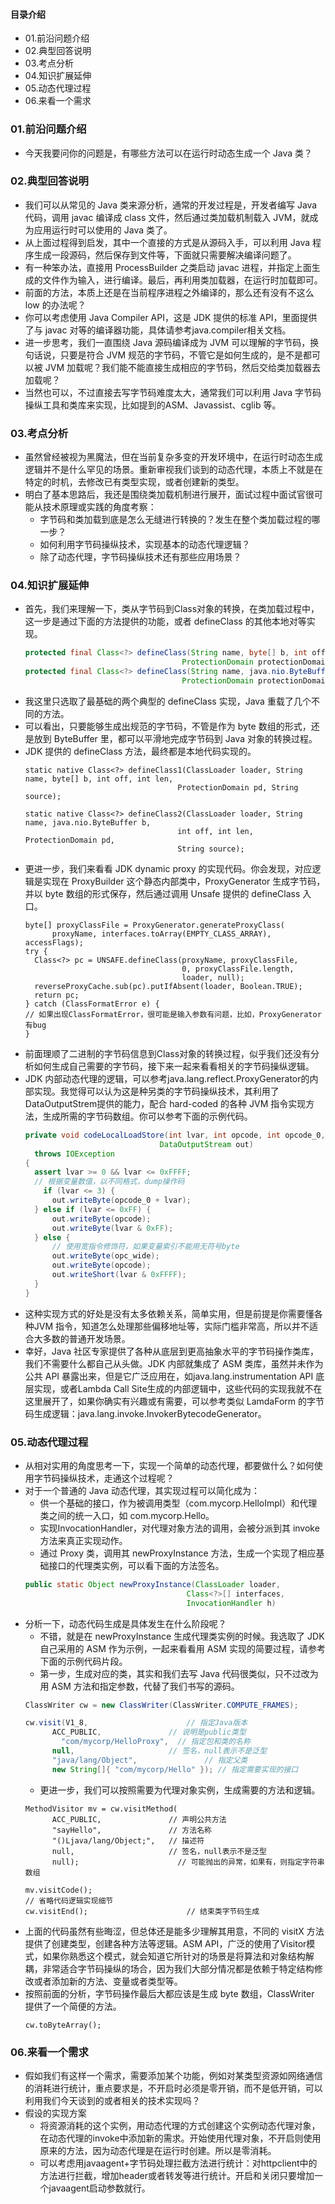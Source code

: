 #### 目录介绍
- 01.前沿问题介绍
- 02.典型回答说明
- 03.考点分析
- 04.知识扩展延伸
- 05.动态代理过程
- 06.来看一个需求




### 01.前沿问题介绍
- 今天我要问你的问题是，有哪些方法可以在运行时动态生成一个 Java 类？



### 02.典型回答说明
- 我们可以从常见的 Java 类来源分析，通常的开发过程是，开发者编写 Java 代码，调用 javac 编译成 class 文件，然后通过类加载机制载入 JVM，就成为应用运行时可以使用的 Java 类了。
- 从上面过程得到启发，其中一个直接的方式是从源码入手，可以利用 Java 程序生成一段源码，然后保存到文件等，下面就只需要解决编译问题了。
- 有一种笨办法，直接用 ProcessBuilder 之类启动 javac 进程，并指定上面生成的文件作为输入，进行编译。最后，再利用类加载器，在运行时加载即可。
- 前面的方法，本质上还是在当前程序进程之外编译的，那么还有没有不这么 low 的办法呢？
- 你可以考虑使用 Java Compiler API，这是 JDK 提供的标准 API，里面提供了与 javac 对等的编译器功能，具体请参考java.compiler相关文档。
- 进一步思考，我们一直围绕 Java 源码编译成为 JVM 可以理解的字节码，换句话说，只要是符合 JVM 规范的字节码，不管它是如何生成的，是不是都可以被 JVM 加载呢？我们能不能直接生成相应的字节码，然后交给类加载器去加载呢？
- 当然也可以，不过直接去写字节码难度太大，通常我们可以利用 Java 字节码操纵工具和类库来实现，比如提到的ASM、Javassist、cglib 等。




### 03.考点分析
- 虽然曾经被视为黑魔法，但在当前复杂多变的开发环境中，在运行时动态生成逻辑并不是什么罕见的场景。重新审视我们谈到的动态代理，本质上不就是在特定的时机，去修改已有类型实现，或者创建新的类型。
- 明白了基本思路后，我还是围绕类加载机制进行展开，面试过程中面试官很可能从技术原理或实践的角度考察：
    - 字节码和类加载到底是怎么无缝进行转换的？发生在整个类加载过程的哪一步？
    - 如何利用字节码操纵技术，实现基本的动态代理逻辑？
    - 除了动态代理，字节码操纵技术还有那些应用场景？



### 04.知识扩展延伸
- 首先，我们来理解一下，类从字节码到Class对象的转换，在类加载过程中，这一步是通过下面的方法提供的功能，或者 defineClass 的其他本地对等实现。
    ```java
    protected final Class<?> defineClass(String name, byte[] b, int off, int len,
                                       ProtectionDomain protectionDomain)
    protected final Class<?> defineClass(String name, java.nio.ByteBuffer b,
                                       ProtectionDomain protectionDomain)
    ```
- 我这里只选取了最基础的两个典型的 defineClass 实现，Java 重载了几个不同的方法。
- 可以看出，只要能够生成出规范的字节码，不管是作为 byte 数组的形式，还是放到 ByteBuffer 里，都可以平滑地完成字节码到 Java 对象的转换过程。
- JDK 提供的 defineClass 方法，最终都是本地代码实现的。
    ```
    static native Class<?> defineClass1(ClassLoader loader, String name, byte[] b, int off, int len,
                                      ProtectionDomain pd, String source);
    
    static native Class<?> defineClass2(ClassLoader loader, String name, java.nio.ByteBuffer b,
                                      int off, int len, ProtectionDomain pd,
                                      String source);
    ```
- 更进一步，我们来看看 JDK dynamic proxy 的实现代码。你会发现，对应逻辑是实现在 ProxyBuilder 这个静态内部类中，ProxyGenerator 生成字节码，并以 byte 数组的形式保存，然后通过调用 Unsafe 提供的 defineClass 入口。
    ```
    byte[] proxyClassFile = ProxyGenerator.generateProxyClass(
          proxyName, interfaces.toArray(EMPTY_CLASS_ARRAY), accessFlags);
    try {
      Class<?> pc = UNSAFE.defineClass(proxyName, proxyClassFile,
                                       0, proxyClassFile.length,
                                       loader, null);
      reverseProxyCache.sub(pc).putIfAbsent(loader, Boolean.TRUE);
      return pc;
    } catch (ClassFormatError e) {
    // 如果出现ClassFormatError，很可能是输入参数有问题，比如，ProxyGenerator有bug
    }
    ```
- 前面理顺了二进制的字节码信息到Class对象的转换过程，似乎我们还没有分析如何生成自己需要的字节码，接下来一起来看看相关的字节码操纵逻辑。
- JDK 内部动态代理的逻辑，可以参考java.lang.reflect.ProxyGenerator的内部实现。我觉得可以认为这是种另类的字节码操纵技术，其利用了DataOutputStrem提供的能力，配合 hard-coded 的各种 JVM 指令实现方法，生成所需的字节码数组。你可以参考下面的示例代码。
    ```java
    private void codeLocalLoadStore(int lvar, int opcode, int opcode_0,
                                  DataOutputStream out)
      throws IOException
    {
      assert lvar >= 0 && lvar <= 0xFFFF;
      // 根据变量数值，以不同格式，dump操作码
        if (lvar <= 3) {
          out.writeByte(opcode_0 + lvar);
      } else if (lvar <= 0xFF) {
          out.writeByte(opcode);
          out.writeByte(lvar & 0xFF);
      } else {
          // 使用宽指令修饰符，如果变量索引不能用无符号byte
          out.writeByte(opc_wide);
          out.writeByte(opcode);
          out.writeShort(lvar & 0xFFFF);
      }
    }
    ```
- 这种实现方式的好处是没有太多依赖关系，简单实用，但是前提是你需要懂各种JVM 指令，知道怎么处理那些偏移地址等，实际门槛非常高，所以并不适合大多数的普通开发场景。
- 幸好，Java 社区专家提供了各种从底层到更高抽象水平的字节码操作类库，我们不需要什么都自己从头做。JDK 内部就集成了 ASM 类库，虽然并未作为公共 API 暴露出来，但是它广泛应用在，如java.lang.instrumentation API 底层实现，或者Lambda Call Site生成的内部逻辑中，这些代码的实现我就不在这里展开了，如果你确实有兴趣或有需要，可以参考类似 LamdaForm 的字节码生成逻辑：java.lang.invoke.InvokerBytecodeGenerator。


### 05.动态代理过程
- 从相对实用的角度思考一下，实现一个简单的动态代理，都要做什么？如何使用字节码操纵技术，走通这个过程呢？
- 对于一个普通的 Java 动态代理，其实现过程可以简化成为：
    - 供一个基础的接口，作为被调用类型（com.mycorp.HelloImpl）和代理类之间的统一入口，如 com.mycorp.Hello。
    - 实现InvocationHandler，对代理对象方法的调用，会被分派到其 invoke 方法来真正实现动作。
    - 通过 Proxy 类，调用其 newProxyInstance 方法，生成一个实现了相应基础接口的代理类实例，可以看下面的方法签名。
    ```java
    public static Object newProxyInstance(ClassLoader loader,
                                        Class<?>[] interfaces,
                                        InvocationHandler h)
    ```
- 分析一下，动态代码生成是具体发生在什么阶段呢？
    - 不错，就是在 newProxyInstance 生成代理类实例的时候。我选取了 JDK 自己采用的 ASM 作为示例，一起来看看用 ASM 实现的简要过程，请参考下面的示例代码片段。
    - 第一步，生成对应的类，其实和我们去写 Java 代码很类似，只不过改为用 ASM 方法和指定参数，代替了我们书写的源码。
    ```java
    ClassWriter cw = new ClassWriter(ClassWriter.COMPUTE_FRAMES);
    
    cw.visit(V1_8,                      // 指定Java版本
          ACC_PUBLIC,               // 说明是public类型
            "com/mycorp/HelloProxy",  // 指定包和类的名称
          null,                     // 签名，null表示不是泛型
          "java/lang/Object",               // 指定父类
          new String[]{ "com/mycorp/Hello" }); // 指定需要实现的接口
    ```
    - 更进一步，我们可以按照需要为代理对象实例，生成需要的方法和逻辑。
    ```
    MethodVisitor mv = cw.visitMethod(
          ACC_PUBLIC,               // 声明公共方法
          "sayHello",               // 方法名称
          "()Ljava/lang/Object;",   // 描述符
          null,                     // 签名，null表示不是泛型
          null);                      // 可能抛出的异常，如果有，则指定字符串数组
    
    mv.visitCode();
    // 省略代码逻辑实现细节
    cw.visitEnd();                      // 结束类字节码生成
    ```
- 上面的代码虽然有些晦涩，但总体还是能多少理解其用意，不同的 visitX 方法提供了创建类型，创建各种方法等逻辑。ASM API，广泛的使用了Visitor模式，如果你熟悉这个模式，就会知道它所针对的场景是将算法和对象结构解耦，非常适合字节码操纵的场合，因为我们大部分情况都是依赖于特定结构修改或者添加新的方法、变量或者类型等。
- 按照前面的分析，字节码操作最后大都应该是生成 byte 数组，ClassWriter 提供了一个简便的方法。
    ```
    cw.toByteArray();
    ```


### 06.来看一个需求
- 假如我们有这样一个需求，需要添加某个功能，例如对某类型资源如网络通信的消耗进行统计，重点要求是，不开启时必须是零开销，而不是低开销，可以利用我们今天谈到的或者相关的技术实现吗？
- 假设的实现方案
    - 将资源消耗的这个实例，用动态代理的方式创建这个实例动态代理对象，在动态代理的invoke中添加新的需求。开始使用代理对象，不开启则使用原来的方法，因为动态代理是在运行时创建。所以是零消耗。
    - 可以考虑用javaagent+字节码处理拦截方法进行统计：对httpclient中的方法进行拦截，增加header或者转发等进行统计。开启和关闭只要增加一个javaagent启动参数就行。








